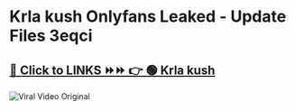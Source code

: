 
 # Krla kush Onlyfans Leaked - Update Files 3eqci

## <h2><a href="https://clipsfans.com/Krla_kush&ref=git">🔗 Click to LINKS ⏩⏩ 👉 🟢 Krla kush </a></h2>

<a href="https://clipsfans.com/Krla_kush&ref=git" rel="nofollow" data-target="animated-image.originalLink"><img src="https://i.ibb.co.com/xMMVF88/686577567.gif" alt="Viral Video Original" style="max-width: 100%; display: inline-block;" data-target="animated-image.originalImage"></a>

